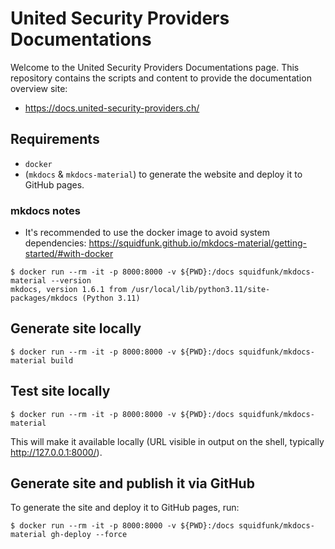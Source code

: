 # United Security Providers Documentations 

Welcome to the United Security Providers Documentations page. This repository contains the scripts and content to provide
the documentation overview site:

* https://docs.united-security-providers.ch/

## Requirements

- `docker`
- (`mkdocs` & `mkdocs-material`) to generate the website and deploy it to GitHub pages.

### mkdocs notes

* It's recommended to use the docker image to avoid system dependencies:
https://squidfunk.github.io/mkdocs-material/getting-started/#with-docker


```
$ docker run --rm -it -p 8000:8000 -v ${PWD}:/docs squidfunk/mkdocs-material --version
mkdocs, version 1.6.1 from /usr/local/lib/python3.11/site-packages/mkdocs (Python 3.11)
```

## Generate site locally

```
$ docker run --rm -it -p 8000:8000 -v ${PWD}:/docs squidfunk/mkdocs-material build
```

## Test site locally

```
$ docker run --rm -it -p 8000:8000 -v ${PWD}:/docs squidfunk/mkdocs-material
```

This will make it available locally (URL visible in output on the shell, typically http://127.0.0.1:8000/).

## Generate site and publish it via GitHub

To generate the site and deploy it to GitHub pages, run:

```
$ docker run --rm -it -p 8000:8000 -v ${PWD}:/docs squidfunk/mkdocs-material gh-deploy --force
```

